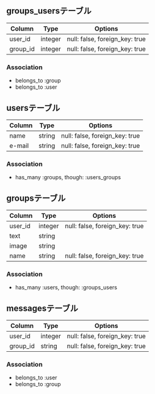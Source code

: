 ## groups_usersテーブル

|Column|Type|Options|
|------|----|-------|
|user_id|integer|null: false, foreign_key: true|
|group_id|integer|null: false, foreign_key: true|

### Association
- belongs_to :group
- belongs_to :user


## usersテーブル

|Column|Type|Options|
|------|----|-------|
|name|string|null: false, foreign_key: true|
|e-mail|string|null: false, foreign_key: true|

### Association
- has_many :groups, though: :users_groups

## groupsテーブル

|Column|Type|Options|
|------|----|-------|
|user_id|integer|null: false, foreign_key: true|
|text|string| |
|image|string| |
|name|string|null: false, foreign_key: true|

### Association
- has_many :users, though: :groups_users

## messagesテーブル

|Column|Type|Options|
|------|----|-------|
|user_id|integer|null: false, foreign_key: true|
|group_id|string|null: false, foreign_key: true|

### Association
- belongs_to :user
- belongs_to :group